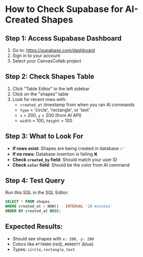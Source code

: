 # How to Check Supabase for AI-Created Shapes

## Step 1: Access Supabase Dashboard
1. Go to: https://supabase.com/dashboard
2. Sign in to your account
3. Select your CanvasCollab project

## Step 2: Check Shapes Table
1. Click "Table Editor" in the left sidebar
2. Click on the "shapes" table
3. Look for recent rows with:
   - `created_at` timestamp from when you ran AI commands
   - `type` = 'circle', 'rectangle', or 'text'
   - `x` = 200, `y` = 200 (from AI API)
   - `width` = 100, `height` = 100

## Step 3: What to Look For
- **If rows exist**: Shapes are being created in database ✅
- **If no rows**: Database insertion is failing ❌
- **Check `created_by` field**: Should match your user ID
- **Check `color` field**: Should be the color from AI command

## Step 4: Test Query
Run this SQL in the SQL Editor:
```sql
SELECT * FROM shapes 
WHERE created_at > NOW() - INTERVAL '10 minutes'
ORDER BY created_at DESC;
```

## Expected Results:
- Should see shapes with `x: 200, y: 200`
- Colors like `#ff0000` (red), `#0000ff` (blue)
- Types: `circle`, `rectangle`, `text`
